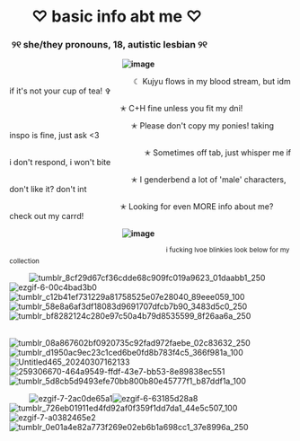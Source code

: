 # ‎ ‎ ‎ ‎ ‎ ‎ ‎ ‎‎ ‎ ‎ ‎ ‎ ‎ ‎ ‎ ‎ ‎ ‎ ‎ ‎ ‎ ‎ ‎ ‎ ‎ ‎ ‎ ‎ ‎ ‎ ‎ ‎ ‎ ‎‎ ‎ ‎ ‎   ‎ ♡ basic info abt me ♡

###  ‎ ‎ ‎ ‎ ‎ ‎ ‎‎ ‎ ‎ ‎ ‎ ‎ ‎ ‎ ‎ ‎ ‎ ‎ ‎ ‎ ‎ ‎ ‎ ‎ ‎ ‎ ‎ ‎ ‎ ‎ ‎ ‎ ‎‎ ‎ ‎ ‎  ‎ ‎ ‎ ‎ ‎ ‎ ‎ ‎  ‎ ‎ ‎ ‎ ‎ ‎ ‎‎ ‎  ‎ ୨୧ she/they pronouns, 18, autistic lesbian ୨୧
‎ ‎ ‎‎ ‎ ‎ ‎ ‎ ‎  ‎ ‎ ‎ ‎ ‎ ‎ ‎ ‎ ‎ ‎ ‎ ‎ ‎ ‎ ‎ ‎ ‎ ‎ ‎ ‎ ‎ ‎ ‎ ‎ ‎ ‎ ‎ ‎ ‎ ‎ ‎ ‎ ‎ ‎ ‎ ‎ ‎ ‎ ‎ ‎ ‎ ‎ ‎ **‎![image](https://github.com/kujyuyuri/kujyuyuri/assets/167147862/ab12af12-c7fb-4adb-a027-1a49597525ec)**

‎ ‎ ‎ ‎ ‎  ‎‎ ‎ ‎ ‎ ‎ ‎ ‎ ‎ ‎ ‎ ‎ ‎ ‎ ‎ ‎ ‎ ‎ ‎ ‎  ‎ ‎ ‎ ‎ ‎ ‎ ‎ ‎ ‎ ‎ ‎ ‎ ‎ ‎ ‎ ‎ ‎ ‎ ‎ ‎ ‎ ‎ ‎ ‎ ‎ ‎ ‎ ‎ ‎ ‎ ‎ ‎‎‎ ‎☾ Kujyu flows in my blood stream, but idm if it's not your cup of tea! ✞

‎ ‎ ‎ ‎ ‎  ‎‎ ‎ ‎ ‎ ‎ ‎ ‎ ‎ ‎ ‎ ‎ ‎ ‎ ‎ ‎ ‎ ‎ ‎ ‎  ‎ ‎ ‎ ‎ ‎ ‎ ‎ ‎ ‎ ‎ ‎ ‎ ‎ ‎ ‎ ‎ ‎ ‎ ‎ ‎ ‎ ‎ ‎ ‎ ‎ ‎  ✭ C+H fine unless you fit my dni!

‎ ‎ ‎ ‎ ‎ ‎ ‎ ‎ ‎ ‎ ‎ ‎  ‎‎ ‎ ‎ ‎ ‎ ‎ ‎ ‎ ‎ ‎ ‎ ‎ ‎ ‎ ‎ ‎ ‎ ‎ ‎  ‎ ‎ ‎ ‎ ‎ ‎ ‎ ‎ ‎ ‎ ‎ ‎ ‎ ‎ ‎ ‎ ‎ ‎ ‎ ‎ ‎ ‎ ‎ ‎ ‎‎✭ Please don't copy my ponies! taking inspo is fine, just ask <3

‎ ‎ ‎ ‎ ‎ ‎ ‎  ‎ ‎ ‎ ‎ ‎ ‎ ‎ ‎‎‎ ‎ ‎ ‎ ‎  ‎‎ ‎ ‎ ‎ ‎ ‎ ‎ ‎ ‎ ‎ ‎ ‎ ‎ ‎ ‎ ‎ ‎ ‎ ‎  ‎ ‎ ‎ ‎ ‎ ‎ ‎ ‎ ‎ ‎ ‎ ‎ ‎ ‎ ‎ ‎ ‎ ‎ ‎ ‎ ‎  ‎ ‎ ✭ Sometimes off tab, just whisper me if i don't respond, i won't bite

‎ ‎ ‎ ‎ ‎ ‎ ‎ ‎ ‎ ‎ ‎ ‎  ‎‎ ‎ ‎ ‎ ‎ ‎ ‎ ‎ ‎ ‎ ‎ ‎ ‎ ‎ ‎ ‎ ‎ ‎ ‎  ‎ ‎ ‎ ‎ ‎ ‎ ‎ ‎ ‎ ‎ ‎ ‎ ‎ ‎ ‎ ‎ ‎ ‎ ‎ ‎ ‎ ‎ ‎ ‎ ‎‎‎‎✭ I genderbend a lot of 'male' characters, don't like it? don't int

‎ ‎ ‎ ‎ ‎  ‎‎ ‎ ‎ ‎ ‎ ‎ ‎ ‎ ‎ ‎ ‎ ‎ ‎ ‎ ‎ ‎ ‎ ‎ ‎  ‎ ‎ ‎ ‎ ‎ ‎ ‎ ‎ ‎ ‎ ‎ ‎ ‎ ‎ ‎ ‎ ‎ ‎ ‎ ‎ ‎ ‎ ‎ ‎ ‎ ‎  ✭ Looking for even MORE info about me? check out my carrd!
‎ 

‎ ‎ ‎‎ ‎ ‎ ‎ ‎ ‎  ‎ ‎ ‎ ‎ ‎ ‎ ‎ ‎ ‎ ‎ ‎ ‎ ‎ ‎ ‎ ‎ ‎ ‎ ‎ ‎ ‎ ‎ ‎ ‎ ‎ ‎ ‎ ‎ ‎ ‎ ‎ ‎ ‎ ‎ ‎ ‎ ‎ ‎ ‎ ‎ ‎ ‎ ‎ **‎![image](https://github.com/kujyuyuri/kujyuyuri/assets/167147862/894b16a9-2172-4ce5-bb0d-e3569e0adbf3)**

‎ ‎ ‎ ‎ ‎ ‎ ‎ ‎ ‎ ‎ ‎ ‎ ‎ ‎ ‎ ‎ ‎ ‎ ‎ ‎ ‎ ‎ ‎ ‎ ‎ ‎ ‎ ‎ ‎ ‎ ‎ ‎ ‎ ‎‎ ‎ ‎ ‎ ‎ ‎ ‎ ‎ ‎ ‎ ‎ ‎ ‎ ‎ ‎ ‎ ‎ ‎ ‎ ‎ ‎ ‎ ‎ ‎ ‎ ‎ ‎ ‎ ‎  ‎ ‎ ‎ ‎ ‎ ‎ ‎ ‎ ‎‎ ‎ ‎ ‎ ‎‎ ‎   ‎ ‎ ‎ ‎ ‎ ‎ ‎‎  ‎ <sup> i fucking lvoe blinkies look below for my collection

‎‎ ‎ ‎ ‎ ‎ ‎ ‎ ‎  ‎  ![tumblr_8cf29d67cf36cdde68c909fc019a9623_01daabb1_250](https://github.com/kujyuyuri/kujyuyuri/assets/167147862/94379a73-8fe3-4f31-8fd0-201ac3dc1ce7)![ezgif-6-00c4bad3b0](https://github.com/kujyuyuri/kujyuyuri/assets/167147862/fa1c89e3-fd93-4606-a07b-a559289a6d32)![tumblr_c12b41ef731229a81758525e07e28040_89eee059_100](https://github.com/kujyuyuri/kujyuyuri/assets/167147862/d2a3dece-3799-459b-9459-7dc0d297de87)![tumblr_58e8a6af3df18083d9691707dfcb7b90_3483d5c0_250](https://github.com/kujyuyuri/kujyuyuri/assets/167147862/7bf2327c-df39-4b9f-8bfa-befc6431d283)![tumblr_bf8282124c280e97c50a4b79d8535599_8f26aa6a_250](https://github.com/kujyuyuri/kujyuyuri/assets/167147862/7754e92e-5803-4783-84ef-34d8aff5dd07)




‎ ‎ ‎ ‎ ‎ ‎ ‎ ‎ ‎ ‎ ‎ ‎‎ ‎ ‎ ‎ ‎ ‎ ‎ ‎ ‎ ‎ ‎ ‎ ‎ ‎ ‎ ‎![tumblr_08a867602bf0920735c92fad972faebe_02c83632_250](https://github.com/kujyuyuri/kujyuyuri/assets/167147862/55098e7a-eaa4-4446-86d3-167cc087dcba)![tumblr_d1950ac9ec23c1ced6be0fd8b783f4c5_366f981a_100](https://github.com/kujyuyuri/kujyuyuri/assets/167147862/4ddd5a75-313a-40e5-bd02-eeba2eaba939)![Untitled465_20240307162133](https://github.com/kujyuyuri/kujyuyuri/assets/167147862/f35c04bc-905e-4af3-b794-6f8945e50e8b)![259306670-464a9549-ffdf-43e7-bb53-8e89838ec551](https://github.com/kujyuyuri/kujyuyuri/assets/167147862/6ae48699-e3f1-48da-be4b-78e7df91064a)![tumblr_5d8cb5d9493efe70bb800b80e45777f1_b87ddf1a_100](https://github.com/kujyuyuri/kujyuyuri/assets/167147862/78a4cbc1-5682-4dc9-b64a-c2e47bb39099)





‎‎ ‎ ‎ ‎ ‎ ‎ ‎ ‎  ‎ ![ezgif-7-2ac0de65a1](https://github.com/kujyuyuri/kujyuyuri/assets/167147862/a025a79e-b04c-4d7a-bc42-0f42398c33a3)![ezgif-6-63185d28a8](https://github.com/kujyuyuri/kujyuyuri/assets/167147862/a0adb3bf-b4ba-4f88-b0ac-c1076a29b2b6)![tumblr_726eb01911ed4fd92af0f359f1dd7da1_44e5c507_100](https://github.com/kujyuyuri/kujyuyuri/assets/167147862/d00a236d-d793-4f82-8270-0e76eef7bfee)![ezgif-7-a0382465e2](https://github.com/kujyuyuri/kujyuyuri/assets/167147862/0b60ed5c-c744-4037-a790-6511da570062)
![tumblr_0e01a4e82a773f269e02eb6b1a698cc1_37e8996a_250](https://github.com/kujyuyuri/kujyuyuri/assets/167147862/875bc230-8431-4717-a4e7-405f38445c5e)

















<!--
**kujyuyuri/kujyuyuri** is a ✨ _special_ ✨ repository because its `README.md` (this file) appears on your GitHub profile.

Here are some ideas to get you started:

- 🔭 I’m currently working on ...
- 🌱 I’m currently learning ...
- 👯 I’m looking to collaborate on ...
- 🤔 I’m looking for help with ...
- 💬 Ask me about ...
- 📫 How to reach me: ...
- 😄 Pronouns: ...
- ⚡ Fun fact: ...
-->
